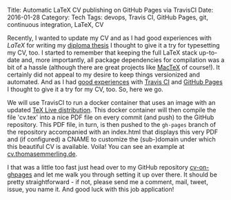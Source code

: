 Title: Automatic LaTeX CV publishing on GitHub Pages via TravisCI
Date: 2016-01-28
Category: Tech
Tags: devops, Travis CI, GitHub Pages, git, continuous integration, LaTeX, CV

Recently, I wanted to update my CV and as I had good experiences with *LaTeX* for writing my [diploma thesis](http://dx.doi.org/10.13140/RG.2.1.1129.0644) I thought to give it a try for typesetting my CV, too. I started to remember that keeping the full LaTeX stack up-to-date and, more importantly, all package dependencies for compilation was a bit of a hassle (although there are great projects like [MacTeX](http://tug.org/mactex/) of course!). It certainly did not appeal to my desire to keep things versionized and automated. And as I had [good experiences]({filename}/automated-pelican-publishing.md) with [Travis CI](https://travis-ci.org/) and [GitHub Pages](https://pages.github.com) I thought to give it a try for my CV, too. So, here we go.

We will use TravisCI to run a docker container that uses an image with an updated [TeX Live distribution](http://tug.org/texlive/). This docker container will then compile the file 'cv.tex' into a nice PDF file on every commit (and push) to the GitHub repository. This PDF file, in turn, is then pushed to the ```gh-pages``` branch of the repository accompanied with an index.html that displays this very PDF and (if configured) a CNAME to customize the (sub-)domain under which this beautiful CV is available. Voila!
You can see an example at [cv.thomasemmerling.de](http://cv.thomasemmerling.de).

I that was a little too fast just head over to my GitHub repository [cv-on-ghpages](https://github.com/thomastweets/cv-on-ghpages) and let me walk you through setting it up over there. It should be pretty straightforward - if not, please send me a comment, mail, tweet, issue, you name it.
And good luck with this job application!
